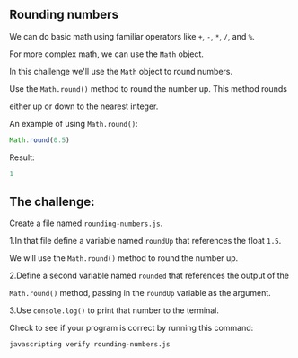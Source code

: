 ## Rounding numbers

We can do basic math using familiar operators like `+`, `-`, `*`, `/`, and `%`.

For more complex math, we can use the `Math` object.

In this challenge we'll use the `Math` object to round numbers.

Use the `Math.round()` method to round the number up. This method rounds 

either up or down to the nearest integer.

An example of using `Math.round()`:

```js
Math.round(0.5)
```

Result:

```js
1
```

## The challenge:

Create a file named `rounding-numbers.js`.

1.In that file define a variable named `roundUp` that references the float `1.5`.

We will use the `Math.round()` method to round the number up. 

2.Define a second variable named `rounded` that references the output of the 

`Math.round()` method, passing in the `roundUp` variable as the argument.

3.Use `console.log()` to print that number to the terminal.

Check to see if your program is correct by running this command:

```bash
javascripting verify rounding-numbers.js
```
